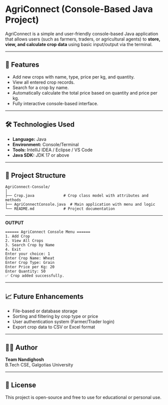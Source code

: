 # AgriConnect (Console-Based Java Project)

AgriConnect is a simple and user-friendly console-based Java application that allows users (such as farmers, traders, or agricultural agents) to **store, view, and calculate crop data** using basic input/output via the terminal.

---

## 📌 Features

- Add new crops with name, type, price per kg, and quantity.
- View all entered crop records.
- Search for a crop by name.
- Automatically calculate the total price based on quantity and price per kg.
- Fully interactive console-based interface.

---

## 🛠️ Technologies Used

- **Language:** Java
- **Environment:** Console/Terminal
- **Tools:** IntelliJ IDEA / Eclipse / VS Code
- **Java SDK:** JDK 17 or above

---

## 🧩 Project Structure

```
AgriConnect-Console/
│
├── Crop.java             # Crop class model with attributes and methods
├── AgriConnectConsole.java  # Main application with menu and logic
└── README.md             # Project documentation
```

---



**OUTPUT**
```
====== AgriConnect Console Menu ======
1. Add Crop
2. View All Crops
3. Search Crop by Name
4. Exit
Enter your choice: 1
Enter Crop Name: Wheat
Enter Crop Type: Grain
Enter Price per Kg: 20
Enter Quantity: 50
✅ Crop added successfully.
```

---

## 📈 Future Enhancements

- File-based or database storage
- Sorting and filtering by crop type or price
- User authentication system (Farmer/Trader login)
- Export crop data to CSV or Excel format

---

## 👨‍💻 Author

**Team Nandighosh**  
B.Tech CSE, Galgotias University  

---

## 📄 License

This project is open-source and free to use for educational or personal use.

